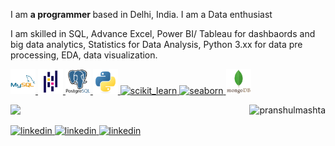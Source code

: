 <!-- <img src="https://raw.githubusercontent.com/pranshulmashta/pranshulmashta/main/pngwing.com.png" width=40% align="right"> -->

<p>I am <b>a programmer </b> based in Delhi, India. I am a Data enthusiast
<!-- , pursued B.Tech in Mechanical and Automation Enginering from Guru Gobind Singh Indraprastha University, Delhi. After graduating, I worked in Supply Chain and Business Development. Finally I discovered my love for Data Analytics and now I am on a journey to pursue it for years to come. -->
  
I am skilled in SQL, Advance Excel, Power BI/ Tableau for dashbaords and big data analytics, Statistics for Data Analysis, Python 3.xx for data pre processing, EDA, data visualization.<!-- I am currenltly learning Data Structure and algorithms in C/C++ along with Machine Learning to further level up my skill-set and become an efficent data scientist.-->
  
<p align="left"> <a href="https://www.mysql.com/" target="_blank" rel="noreferrer"> <img src="https://raw.githubusercontent.com/devicons/devicon/master/icons/mysql/mysql-original-wordmark.svg" alt="mysql" width="40" height="40"/> </a> <a href="https://pandas.pydata.org/" target="_blank" rel="noreferrer"> <img src="https://raw.githubusercontent.com/devicons/devicon/2ae2a900d2f041da66e950e4d48052658d850630/icons/pandas/pandas-original.svg" alt="pandas" width="40" height="40"/> </a> <a href="https://www.postgresql.org" target="_blank" rel="noreferrer"> <img src="https://raw.githubusercontent.com/devicons/devicon/master/icons/postgresql/postgresql-original-wordmark.svg" alt="postgresql" width="40" height="40"/> </a> <a href="https://www.python.org" target="_blank" rel="noreferrer"> <img src="https://raw.githubusercontent.com/devicons/devicon/master/icons/python/python-original.svg" alt="python" width="40" height="40"/> </a> <a href="https://scikit-learn.org/" target="_blank" rel="noreferrer"> <img src="https://upload.wikimedia.org/wikipedia/commons/0/05/Scikit_learn_logo_small.svg" alt="scikit_learn" width="40" height="40"/> </a> <a href="https://seaborn.pydata.org/" target="_blank" rel="noreferrer"> <img src="https://seaborn.pydata.org/_images/logo-mark-lightbg.svg" alt="seaborn" width="40" height="40"/> </a> <a href="https://www.mongodb.com/" target="_blank" rel="noreferrer"> <img src="https://raw.githubusercontent.com/devicons/devicon/master/icons/mongodb/mongodb-original-wordmark.svg" alt="mongodb" width="40" height="40"/> </a> 
<!-- <a href="https://www.linux.org/" target="_blank" rel="noreferrer"> <img src="https://raw.githubusercontent.com/devicons/devicon/master/icons/linux/linux-original.svg" alt="linux" width="40" height="40"/> </a>  </p> -->


<p><img align="right" src="https://github-readme-streak-stats.herokuapp.com/?user=pranshulmashta&" alt="pranshulmashta" /></p>


![](https://github-readme-stats.vercel.app/api/top-langs/?username=pranshulmashta&theme=dark&hide_border=false&include_all_commits=false&count_private=false&layout=compact)

<div align="left">
<a href="https://www.linkedin.com/in/pranshul-mashta-756987b8/" target="_blank">
<img src=https://img.shields.io/badge/LinkedIn-0077B5?style=for-the-badge&logo=linkedin&logoColor=white?&style=for-the-badge&logo=linkedin&logoColor=white alt=linkedin style="margin-bottom: 5px;" />
</a>  
<!--  <a href="https://www.kaggle.com/pranshulmashta" target="_blank">
<img src=https://img.shields.io/badge/Kaggle-20BEFF?style=for-the-badge&logo=Kaggle&logoColor=white?&style=for-the-badge&logo=linkedin&logoColor=white alt=linkedin style="margin-bottom: 5px;" />-->
</a>  
<a href="mailto:pranshul.mashta@gmail.com" target="_blank">
<img src=https://img.shields.io/badge/Gmail-D14836?style=for-the-badge&logo=gmail&logoColor=white?style=for-the-badge&logo=Kaggle&logoColor=white?&style=for-the-badge&logo=linkedin&logoColor=white alt=linkedin style="margin-bottom: 5px;" />
</a>  
<!--
<a href="https://www.hackerrank.com/pranshulmashta" target="_blank">
<img src=https://img.shields.io/badge/-Hackerrank-2EC866?style=for-the-badge&logo=HackerRank&logoColor=white?style=for-the-badge&logo=linkedin&logoColor=white?&style=for-the-badge&logo=linkedin&logoColor=white alt=linkedin style="margin-bottom: 5px;" />
-->
</a>
<a href="https://leetcode.com/pranshulmashta/" target="_blank">
<img src=	https://img.shields.io/badge/-LeetCode-FFA116?style=for-the-badge&logo=LeetCode&logoColor=black?style=for-the-badge&logo=HackerRank&logoColor=white?style=for-the-badge&logo=linkedin&logoColor=white?&style=for-the-badge&logo=linkedin&logoColor=white alt=linkedin style="margin-bottom: 5px;" />




